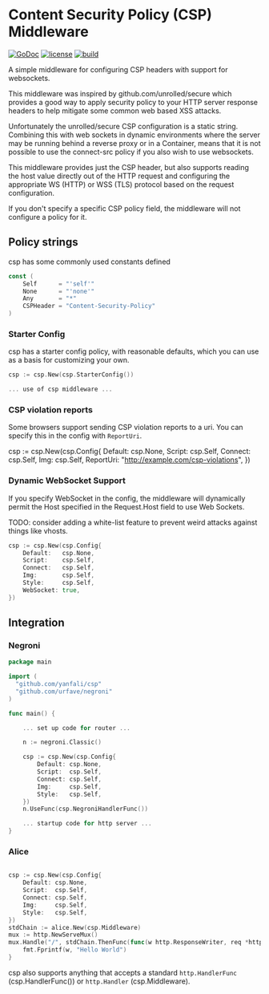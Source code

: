 # Content Security Policy (CSP) Middleware

[![GoDoc](https://godoc.org/github.com/awakenetworks/csp?status.svg)](http://godoc.org/github.com/awakenetworks/csp) [![license](http://img.shields.io/badge/license-Apache-red.svg?style=flat)](https://raw.githubusercontent.com/awakenetworks/csp/master/LICENSE) [![build](https://img.shields.io/travis/awakenetworks/csp.svg?style=flat)](https://travis-ci.org/awakenetworks/csp)

A simple middleware for configuring CSP headers with support for websockets.

This middleware was inspired by github.com/unrolled/secure which
provides a good way to apply security policy to your HTTP server
response headers to help mitigate some common web based XSS attacks.

Unfortunately the unrolled/secure CSP configuration is a static
string. Combining this with web sockets in dynamic environments
where the server may be running behind a reverse proxy or in a
Container, means that it is not possible to use the connect-src
policy if you also wish to use websockets.

This middleware provides just the CSP header, but also supports
reading the host value directly out of the HTTP request and configuring
the appropriate WS (HTTP) or WSS (TLS) protocol based on the request
configuration.

If you don't specify a specific CSP policy field, the middleware
will not configure a policy for it.

## Policy strings

csp has some commonly used constants defined

```go
const (
	Self      = "'self'"
	None      = "'none'"
	Any       = "*"
	CSPHeader = "Content-Security-Policy"
)
```

### Starter Config

csp has a starter config policy, with reasonable defaults, which
you can use as a basis for customizing your own.

```go
csp := csp.New(csp.StarterConfig())

... use of csp middleware ...
```

### CSP violation reports

Some browsers support sending CSP violation reports to a uri. You can specify
this in the config with `ReportUri`.

csp := csp.New(csp.Config{
	Default:   csp.None,
	Script:    csp.Self,
	Connect:   csp.Self,
	Img:       csp.Self,
	ReportUri: "http://example.com/csp-violations",
})

### Dynamic WebSocket Support

If you specify WebSocket in the config, the middleware will dynamically
permit the Host specified in the Request.Host field to use Web Sockets.

TODO: consider adding a white-list feature to prevent weird attacks
against things like vhosts.

```go
csp := csp.New(csp.Config{
	Default:   csp.None,
	Script:    csp.Self,
	Connect:   csp.Self,
	Img:       csp.Self,
	Style:     csp.Self,
	WebSocket: true,
})
```

## Integration

### Negroni
```go
package main

import (
  "github.com/yanfali/csp"
  "github.com/urfave/negroni"
)

func main() {

    ... set up code for router ...

	n := negroni.Classic()

	csp := csp.New(csp.Config{
		Default: csp.None,
		Script:  csp.Self,
		Connect: csp.Self,
		Img:     csp.Self,
		Style:   csp.Self,
	})
	n.UseFunc(csp.NegroniHandlerFunc())

	... startup code for http server ...
}

```

### Alice
```go

csp := csp.New(csp.Config{
	Default: csp.None,
	Script:  csp.Self,
	Connect: csp.Self,
	Img:     csp.Self,
	Style:   csp.Self,
})
stdChain := alice.New(csp.Middleware)
mux := http.NewServeMux()
mux.Handle("/", stdChain.ThenFunc(func(w http.ResponseWriter, req *http.Request) {
	fmt.Fprintf(w, "Hello World")
}
```

csp also supports anything that accepts a standard `http.HandlerFunc`
(csp.HandlerFunc()) or `http.Handler` (csp.Middleware).
